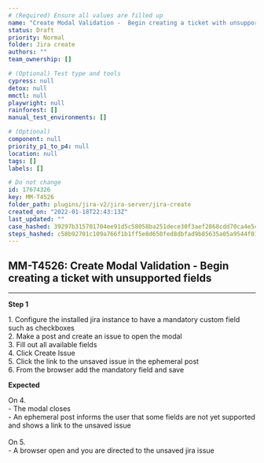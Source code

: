 ```yaml
---
# (Required) Ensure all values are filled up
name: "Create Modal Validation -  Begin creating a ticket with unsupported fields"
status: Draft
priority: Normal
folder: Jira create
authors: ""
team_ownership: []

# (Optional) Test type and tools
cypress: null
detox: null
mmctl: null
playwright: null
rainforest: []
manual_test_environments: []

# (Optional)
component: null
priority_p1_to_p4: null
location: null
tags: []
labels: []

# Do not change
id: 17674326
key: MM-T4526
folder_path: plugins/jira-v2/jira-server/jira-create
created_on: "2022-01-18T22:43:13Z"
last_updated: ""
case_hashed: 39297b315701704ee91d5c58058ba251dece30f3aef2868cdd70ca4e5c10969d922c2d7d028510af3288a1d3c77e1338
steps_hashed: c58b92701c109a766f1b1ff5e8d650fed8dbfad9b85635a05a9544f013ef0a4eae30ca9ca6d76e472eb490d2e7df087d
---
```


## MM-T4526: Create Modal Validation - Begin creating a ticket with unsupported fields

---

**Step 1**

1\. Configure the installed jira instance to have a mandatory custom field such as checkboxes\
2\. Make a post and create an issue to open the modal\
3\. Fill out all available fields\
4\. Click Create Issue\
5\. Click the link to the unsaved issue in the ephemeral post\
6\. From the browser add the mandatory field and save

**Expected**

On 4.\
\- The modal closes\
\- An ephemeral post informs the user that some fields are not yet supported and shows a link to the unsaved issue\
\
On 5.\
\- A browser open and you are directed to the unsaved jira issue
